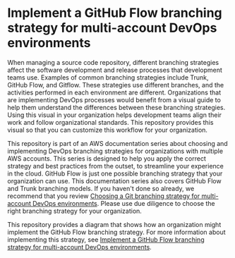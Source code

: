 # Implement a GitHub Flow branching strategy for multi-account DevOps environments

When managing a source code repository, different branching strategies affect the software development and release processes that development teams use. Examples of common branching strategies include Trunk, GitHub Flow, and Gitflow. These strategies use different branches, and the activities performed in each environment are different. Organizations that are implementing DevOps processes would benefit from a visual guide to help them understand the differences between these branching strategies. Using this visual in your organization helps development teams align their work and follow organizational standards. This repository provides this visual so that you can customize this workflow for your organization.

This repository is part of an AWS documentation series about choosing and implementing DevOps branching strategies for organizations with multiple AWS accounts. This series is designed to help you apply the correct strategy and best practices from the outset, to streamline your experience in the cloud. GitHub Flow is just one possible branching strategy that your organization can use. This documentation series also covers GitHub Flow and Trunk branching models. If you haven't done so already, we recommend that you review [Choosing a Git branching strategy for multi-account DevOps environments](https://docs.aws.amazon.com/prescriptive-guidance/latest/choosing-git-branch-approach/). Please use due diligence to choose the right branching strategy for your organization.

This repository provides a diagram that shows how an organization might implement the GitHub Flow branching strategy. For more information about implementing this strategy, see [Implement a GitHub Flow branching strategy for multi-account DevOps environments](https://docs.aws.amazon.com/prescriptive-guidance/latest/patterns/implement-a-github-flow-branching-strategy-for-multi-account-devops-environments.html).
